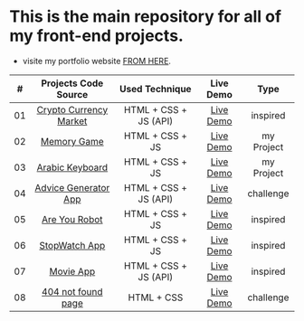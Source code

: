 # This is the main repository for all of my front-end projects.

- visite my portfolio website [FROM HERE](https://drisskhattabi6.github.io/id-kh).

| # | Projects Code Source | Used Technique | Live Demo | Type |
|:---:|:--------------------------:|:-----------:|:-----------:|:-----------:|
| 01 | [Crypto Currency Market](https://github.com/drisskhattabi6/front-end-projects/tree/main/crypto%20currency%20market) | HTML + CSS + JS (API) |[Live Demo](https://drisskhattabi6.github.io/front-end-projects/crypto%20currency%20market/) | inspired |
| 02 | [Memory Game](https://github.com/drisskhattabi6/front-end-projects/tree/main/Memory%20Game) | HTML + CSS + JS | [Live Demo](https://drisskhattabi6.github.io/front-end-projects/Memory%20Game/) | my Project |
| 03 | [Arabic Keyboard](https://github.com/drisskhattabi6/front-end-projects/tree/main/arabic%20keyboard) | HTML + CSS + JS | [Live Demo](https://drisskhattabi6.github.io/front-end-projects/arabic%20keyboard/) | my Project |
| 04 | [Advice Generator App](https://github.com/drisskhattabi6/advice-generator-app.git) | HTML + CSS + JS (API) | [Live Demo](https://drisskhattabi6.github.io/front-end-projects/advice-generator-app) | challenge |
| 05 | [Are You Robot](https://github.com/drisskhattabi6/front-end-projects/tree/main/are%20you%20robot) | HTML + CSS + JS | [Live Demo](https://drisskhattabi6.github.io/front-end-projects/are%20you%20robot/) | inspired |
| 06 | [StopWatch App](https://github.com/drisskhattabi6/front-end-projects/tree/main/StopWatch%20App) | HTML + CSS + JS | [Live Demo](https://drisskhattabi6.github.io/front-end-projects/StopWatch%20App/) | inspired |
| 07 | [Movie App](https://github.com/drisskhattabi6/front-end-projects/tree/main/Movie%20App) | HTML + CSS + JS (API) | [Live Demo]() | inspired |
| 08 | [404 not found page](https://github.com/drisskhattabi6/front-end-projects/tree/main/404-not-found) | HTML + CSS | [Live Demo](https://drisskhattabi6.github.io/front-end-projects/404-not-found/) | challenge |
